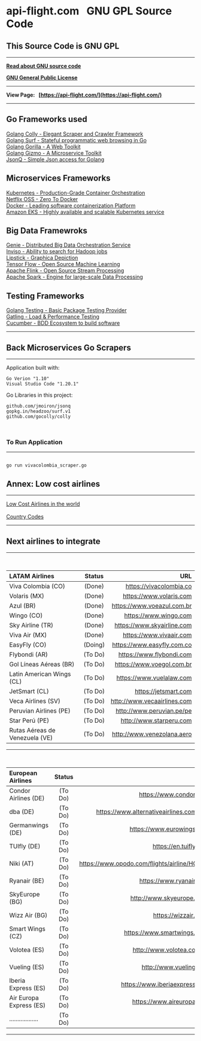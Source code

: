 # **api-flight.com &nbsp;&nbsp;GNU GPL Source Code**

## **This Source Code is GNU GPL**
---

**[Read about GNU source code](https://en.wikipedia.org/wiki/GNU)**

**[GNU General Public License](https://en.wikipedia.org/wiki/GNU_General_Public_License)**

---

**View Page:&nbsp;&nbsp;&nbsp;[https://api-flight.com/](https://api-flight.com/)**

---
## Go Frameworks used 

[Golang Colly - Elegant Scraper and Crawler Framework](https://github.com/gocolly/colly)
<br />
[Golang Surf - Stateful programmatic web browsing in Go](http://surf.readthedocs.io)
<br />
[Golang Gorilla - A Web Toolkit](http://www.gorillatoolkit.org)
<br />
[Golang Gizmo - A Microservice Toolkit](https://github.com/NYTimes/gizmo)
<br />
[JsonQ - Simple Json access for Golang](https://github.com/jmoiron/jsonq)

## Microservices Frameworks 

[Kubernetes - Production-Grade Container Orchestration](https://kubernetes.io)
<br />
[Netflix OSS - Zero To Docker ](https://netflix.github.io)
<br />
[Docker - Leading software containerization Platform](https://www.docker.com/)
<br />
[Amazon EKS - Highly available and scalable Kubernetes service](https://aws.amazon.com/eks)

## Big Data Framewroks

[Genie - Distributed Big Data Orchestration Service](https://github.com/Netflix/genie)
<br />
[Inviso - Ability to search for Hadoop jobs](https://github.com/Netflix/inviso)
<br />
[Lipstick - Graphica Depiction](https://github.com/Netflix/lipstick)
<br />
[Tensor Flow - Open Source Machine Learning](https://www.tensorflow.org)
<br />
[Apache Flink - Open Source Stream Processing](https://flink.apache.org)
<br />
[Apache Spark - Engine for large-scale Data Processing](https://spark.apache.org)

## Testing Frameworks 

[Golang Testing - Basic Package Testing Provider](https://golang.org/pkg/testing)
<br />
[Gatling - Load & Performance Testing](https://gatling.io/)
<br />
[Cucumber - BDD Ecosystem to build software](https://cucumber.io/)
<br />

---
## Back Microservices Go Scrapers
---

Application built with:

```
Go Verion "1.10"
Visual Studio Code "1.20.1"

```

Go Libraries in this project:

```
github.com/jmoiron/jsonq
gopkg.in/headzoo/surf.v1
github.com/gocolly/colly

 
```

### To Run Application
---

```

go run vivacolombia_scraper.go

```

## Annex: Low cost airlines
---

[Low Cost Airlines in the world](https://es.wikipedia.org/wiki/Anexo:Aerol%C3%ADneas_de_bajo_costo)
<br /><br />
[Country Codes](https://traduciresdescubrir.wordpress.com/2012/07/26/paises-y-abreviaturas)

---
## Next airlines to integrate
---

<br />

| LATAM Airlines                         |            Status                   |                               URL                             |  
| :------------------------------------- |:-----------------------------------:| -------------------------------------------------------------:|
|  Viva Colombia (CO)                    |            (Done)                   | https://vivacolombia.co                                       | 
|  Volaris (MX)                          |            (Done)                   | https://www.volaris.com                                       | 
|  Azul (BR)                             |            (Done)                   | https://www.voeazul.com.br                                    |
|  Wingo (CO)                            |            (Done)                   | https://www.wingo.com                                         | 
|  Sky Airline (TR)                      |            (Done)                   | https://www.skyairline.com                                    | 
|  Viva Air (MX)                         |            (Done)                  | https://www.vivaair.com                                       | 
|  EasyFly (CO)                          |            (Doing)                  | https://www.easyfly.com.co                                    | 
|  Flybondi (AR)                         |            (To Do)                  | https://www.flybondi.com                                      |
|  Gol Líneas Aéreas (BR)                |            (To Do)                  | https://www.voegol.com.br                                     |
|  Latin American Wings (CL)             |            (To Do)                  | https://www.vuelalaw.com                                      | 
|  JetSmart (CL)                         |            (To Do)                  | https://jetsmart.com                                          | 
|  Veca Airlines (SV)                    |            (To Do)                  | http://www.vecaairlines.com                                   |  
|  Peruvian Airlines (PE)                |            (To Do)                  | http://www.peruvian.pe/pe                                     | 
|  Star Perú (PE)                        |            (To Do)                  | http://www.starperu.com                                       | 
|  Rutas Aéreas de Venezuela (VE)        |            (To Do)                  | http://www.venezolana.aero                                    | 
--- 


<br />

| European Airlines                      |            Status                   |                               URL                             |  
| :------------------------------------- |:-----------------------------------:| -------------------------------------------------------------:|
|  Condor Airlines (DE)                  |            (To Do)                  | https://www.condor.com                                        | 
|  dba (DE)                              |            (To Do)                  | https://www.alternativeairlines.com/dba                       |
|  Germanwings (DE)                      |            (To Do)                  | https://www.eurowings.com                                     | 
|  TUlfly (DE)                           |            (To Do)                  | https://en.tuifly.com                                         | 
|  Niki (AT)                             |            (To Do)                  | https://www.opodo.com/flights/airline/HG/niki                 | 
|  Ryanair (BE)                          |            (To Do)                  | https://www.ryanair.com                                       |
|  SkyEurope (BG)                        |            (To Do)                  | http://www.skyeurope.com/                                     | 
|  Wizz Air (BG)                         |            (To Do)                  | https://wizzair.com/                                          | 
|  Smart Wings (CZ)                      |            (To Do)                  | https://www.smartwings.com/                                   | 
|  Volotea (ES)                          |            (To Do)                  | http://www.volotea.com/es                                     | 
|  Vueling (ES)                          |            (To Do)                  | http://www.vueling.com                                        |
|  Iberia Express (ES)                   |            (To Do)                  | https://www.iberiaexpress.com                                 | 
|  Air Europa Express (ES)               |            (To Do)                  | https://www.aireuropa.com                                     | 
| ..................                     |            (To Do)                  |                                                               | 
--- 

